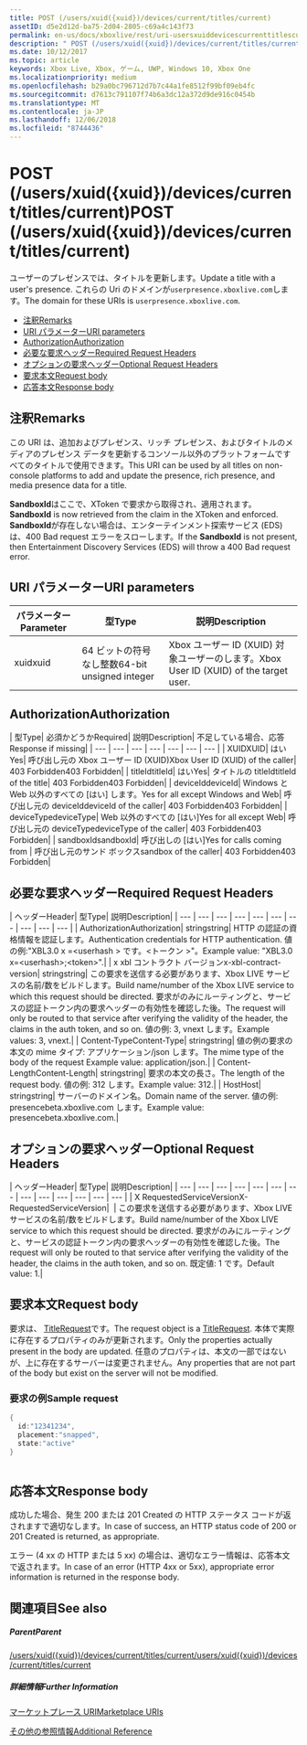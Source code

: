 ```yaml
---
title: POST (/users/xuid({xuid})/devices/current/titles/current)
assetID: d5e2d12d-ba75-2d04-2805-c69a4c143f73
permalink: en-us/docs/xboxlive/rest/uri-usersxuiddevicescurrenttitlescurrentpost.html
description: " POST (/users/xuid({xuid})/devices/current/titles/current)"
ms.date: 10/12/2017
ms.topic: article
keywords: Xbox Live, Xbox, ゲーム, UWP, Windows 10, Xbox One
ms.localizationpriority: medium
ms.openlocfilehash: b29a0bc796712d7b7c44a1fe8512f99bf09eb4fc
ms.sourcegitcommit: d7613c791107f74b6a3dc12a372d9de916c0454b
ms.translationtype: MT
ms.contentlocale: ja-JP
ms.lasthandoff: 12/06/2018
ms.locfileid: "8744436"
---
```

# <a name="post-usersxuidxuiddevicescurrenttitlescurrent"></a><span data-ttu-id="a42f7-104">POST (/users/xuid({xuid})/devices/current/titles/current)</span><span class="sxs-lookup"><span data-stu-id="a42f7-104">POST (/users/xuid({xuid})/devices/current/titles/current)</span></span>
<span data-ttu-id="a42f7-105">ユーザーのプレゼンスでは、タイトルを更新します。</span><span class="sxs-lookup"><span data-stu-id="a42f7-105">Update a title with a user's presence.</span></span> <span data-ttu-id="a42f7-106">これらの Uri のドメインが`userpresence.xboxlive.com`します。</span><span class="sxs-lookup"><span data-stu-id="a42f7-106">The domain for these URIs is `userpresence.xboxlive.com`.</span></span>
 
  * [<span data-ttu-id="a42f7-107">注釈</span><span class="sxs-lookup"><span data-stu-id="a42f7-107">Remarks</span></span>](#ID4EV)
  * [<span data-ttu-id="a42f7-108">URI パラメーター</span><span class="sxs-lookup"><span data-stu-id="a42f7-108">URI parameters</span></span>](#ID4EEB)
  * [<span data-ttu-id="a42f7-109">Authorization</span><span class="sxs-lookup"><span data-stu-id="a42f7-109">Authorization</span></span>](#ID4EPB)
  * [<span data-ttu-id="a42f7-110">必要な要求ヘッダー</span><span class="sxs-lookup"><span data-stu-id="a42f7-110">Required Request Headers</span></span>](#ID4ENE)
  * [<span data-ttu-id="a42f7-111">オプションの要求ヘッダー</span><span class="sxs-lookup"><span data-stu-id="a42f7-111">Optional Request Headers</span></span>](#ID4ERG)
  * [<span data-ttu-id="a42f7-112">要求本文</span><span class="sxs-lookup"><span data-stu-id="a42f7-112">Request body</span></span>](#ID4ERH)
  * [<span data-ttu-id="a42f7-113">応答本文</span><span class="sxs-lookup"><span data-stu-id="a42f7-113">Response body</span></span>](#ID4EKAAC)
 
<a id="ID4EV"></a>

 
## <a name="remarks"></a><span data-ttu-id="a42f7-114">注釈</span><span class="sxs-lookup"><span data-stu-id="a42f7-114">Remarks</span></span>
 
<span data-ttu-id="a42f7-115">この URI は、追加およびプレゼンス、リッチ プレゼンス、およびタイトルのメディアのプレゼンス データを更新するコンソール以外のプラットフォームですべてのタイトルで使用できます。</span><span class="sxs-lookup"><span data-stu-id="a42f7-115">This URI can be used by all titles on non-console platforms to add and update the presence, rich presence, and media presence data for a title.</span></span>
 
<span data-ttu-id="a42f7-116">**SandboxId**はここで、XToken で要求から取得され、適用されます。</span><span class="sxs-lookup"><span data-stu-id="a42f7-116">**SandboxId** is now retrieved from the claim in the XToken and enforced.</span></span> <span data-ttu-id="a42f7-117">**SandboxId**が存在しない場合は、エンターテインメント探索サービス (EDS) は、400 Bad request エラーをスローします。</span><span class="sxs-lookup"><span data-stu-id="a42f7-117">If the **SandboxId** is not present, then Entertainment Discovery Services (EDS) will throw a 400 Bad request error.</span></span>
  
<a id="ID4EEB"></a>

 
## <a name="uri-parameters"></a><span data-ttu-id="a42f7-118">URI パラメーター</span><span class="sxs-lookup"><span data-stu-id="a42f7-118">URI parameters</span></span>
 
| <span data-ttu-id="a42f7-119">パラメーター</span><span class="sxs-lookup"><span data-stu-id="a42f7-119">Parameter</span></span>| <span data-ttu-id="a42f7-120">型</span><span class="sxs-lookup"><span data-stu-id="a42f7-120">Type</span></span>| <span data-ttu-id="a42f7-121">説明</span><span class="sxs-lookup"><span data-stu-id="a42f7-121">Description</span></span>| 
| --- | --- | --- | 
| <span data-ttu-id="a42f7-122">xuid</span><span class="sxs-lookup"><span data-stu-id="a42f7-122">xuid</span></span>| <span data-ttu-id="a42f7-123">64 ビットの符号なし整数</span><span class="sxs-lookup"><span data-stu-id="a42f7-123">64-bit unsigned integer</span></span>| <span data-ttu-id="a42f7-124">Xbox ユーザー ID (XUID) 対象ユーザーのします。</span><span class="sxs-lookup"><span data-stu-id="a42f7-124">Xbox User ID (XUID) of the target user.</span></span>| 
  
<a id="ID4EPB"></a>

 
## <a name="authorization"></a><span data-ttu-id="a42f7-125">Authorization</span><span class="sxs-lookup"><span data-stu-id="a42f7-125">Authorization</span></span>
 
| <span data-ttu-id="a42f7-126">型</span><span class="sxs-lookup"><span data-stu-id="a42f7-126">Type</span></span>| <span data-ttu-id="a42f7-127">必須かどうか</span><span class="sxs-lookup"><span data-stu-id="a42f7-127">Required</span></span>| <span data-ttu-id="a42f7-128">説明</span><span class="sxs-lookup"><span data-stu-id="a42f7-128">Description</span></span>| <span data-ttu-id="a42f7-129">不足している場合、応答</span><span class="sxs-lookup"><span data-stu-id="a42f7-129">Response if missing</span></span>| 
| --- | --- | --- | --- | --- | --- | --- | 
| <span data-ttu-id="a42f7-130">XUID</span><span class="sxs-lookup"><span data-stu-id="a42f7-130">XUID</span></span>| <span data-ttu-id="a42f7-131">はい</span><span class="sxs-lookup"><span data-stu-id="a42f7-131">Yes</span></span>| <span data-ttu-id="a42f7-132">呼び出し元の Xbox ユーザー ID (XUID)</span><span class="sxs-lookup"><span data-stu-id="a42f7-132">Xbox User ID (XUID) of the caller</span></span>| <span data-ttu-id="a42f7-133">403 Forbidden</span><span class="sxs-lookup"><span data-stu-id="a42f7-133">403 Forbidden</span></span>| 
| <span data-ttu-id="a42f7-134">titleId</span><span class="sxs-lookup"><span data-stu-id="a42f7-134">titleId</span></span>| <span data-ttu-id="a42f7-135">はい</span><span class="sxs-lookup"><span data-stu-id="a42f7-135">Yes</span></span>| <span data-ttu-id="a42f7-136">タイトルの titleId</span><span class="sxs-lookup"><span data-stu-id="a42f7-136">titleId of the title</span></span>| <span data-ttu-id="a42f7-137">403 Forbidden</span><span class="sxs-lookup"><span data-stu-id="a42f7-137">403 Forbidden</span></span>| 
| <span data-ttu-id="a42f7-138">deviceId</span><span class="sxs-lookup"><span data-stu-id="a42f7-138">deviceId</span></span>| <span data-ttu-id="a42f7-139">Windows と Web 以外のすべての [はい] します。</span><span class="sxs-lookup"><span data-stu-id="a42f7-139">Yes for all except Windows and Web</span></span>| <span data-ttu-id="a42f7-140">呼び出し元の deviceId</span><span class="sxs-lookup"><span data-stu-id="a42f7-140">deviceId of the caller</span></span>| <span data-ttu-id="a42f7-141">403 Forbidden</span><span class="sxs-lookup"><span data-stu-id="a42f7-141">403 Forbidden</span></span>| 
| <span data-ttu-id="a42f7-142">deviceType</span><span class="sxs-lookup"><span data-stu-id="a42f7-142">deviceType</span></span>| <span data-ttu-id="a42f7-143">Web 以外のすべての [はい]</span><span class="sxs-lookup"><span data-stu-id="a42f7-143">Yes for all except Web</span></span>| <span data-ttu-id="a42f7-144">呼び出し元の deviceType</span><span class="sxs-lookup"><span data-stu-id="a42f7-144">deviceType of the caller</span></span>| <span data-ttu-id="a42f7-145">403 Forbidden</span><span class="sxs-lookup"><span data-stu-id="a42f7-145">403 Forbidden</span></span>| 
| <span data-ttu-id="a42f7-146">sandboxId</span><span class="sxs-lookup"><span data-stu-id="a42f7-146">sandboxId</span></span>| <span data-ttu-id="a42f7-147">呼び出しの [はい]</span><span class="sxs-lookup"><span data-stu-id="a42f7-147">Yes for calls coming from</span></span> | <span data-ttu-id="a42f7-148">呼び出し元のサンド ボックス</span><span class="sxs-lookup"><span data-stu-id="a42f7-148">sandbox of the caller</span></span>| <span data-ttu-id="a42f7-149">403 Forbidden</span><span class="sxs-lookup"><span data-stu-id="a42f7-149">403 Forbidden</span></span>| 
  
<a id="ID4ENE"></a>

 
## <a name="required-request-headers"></a><span data-ttu-id="a42f7-150">必要な要求ヘッダー</span><span class="sxs-lookup"><span data-stu-id="a42f7-150">Required Request Headers</span></span>
 
| <span data-ttu-id="a42f7-151">ヘッダー</span><span class="sxs-lookup"><span data-stu-id="a42f7-151">Header</span></span>| <span data-ttu-id="a42f7-152">型</span><span class="sxs-lookup"><span data-stu-id="a42f7-152">Type</span></span>| <span data-ttu-id="a42f7-153">説明</span><span class="sxs-lookup"><span data-stu-id="a42f7-153">Description</span></span>| 
| --- | --- | --- | --- | --- | --- | --- | --- | --- | --- | 
| <span data-ttu-id="a42f7-154">Authorization</span><span class="sxs-lookup"><span data-stu-id="a42f7-154">Authorization</span></span>| <span data-ttu-id="a42f7-155">string</span><span class="sxs-lookup"><span data-stu-id="a42f7-155">string</span></span>| <span data-ttu-id="a42f7-156">HTTP の認証の資格情報を認証します。</span><span class="sxs-lookup"><span data-stu-id="a42f7-156">Authentication credentials for HTTP authentication.</span></span> <span data-ttu-id="a42f7-157">値の例:"XBL3.0 x =&lt;userhash > です。&lt;トークン >"。</span><span class="sxs-lookup"><span data-stu-id="a42f7-157">Example value: "XBL3.0 x=&lt;userhash>;&lt;token>".</span></span>| 
| <span data-ttu-id="a42f7-158">x xbl コントラクト バージョン</span><span class="sxs-lookup"><span data-stu-id="a42f7-158">x-xbl-contract-version</span></span>| <span data-ttu-id="a42f7-159">string</span><span class="sxs-lookup"><span data-stu-id="a42f7-159">string</span></span>| <span data-ttu-id="a42f7-160">この要求を送信する必要があります、Xbox LIVE サービスの名前/数をビルドします。</span><span class="sxs-lookup"><span data-stu-id="a42f7-160">Build name/number of the Xbox LIVE service to which this request should be directed.</span></span> <span data-ttu-id="a42f7-161">要求がのみにルーティングと、サービスの認証トークン内の要求ヘッダーの有効性を確認した後。</span><span class="sxs-lookup"><span data-stu-id="a42f7-161">The request will only be routed to that service after verifying the validity of the header, the claims in the auth token, and so on.</span></span> <span data-ttu-id="a42f7-162">値の例: 3, vnext します。</span><span class="sxs-lookup"><span data-stu-id="a42f7-162">Example values: 3, vnext.</span></span>| 
| <span data-ttu-id="a42f7-163">Content-Type</span><span class="sxs-lookup"><span data-stu-id="a42f7-163">Content-Type</span></span>| <span data-ttu-id="a42f7-164">string</span><span class="sxs-lookup"><span data-stu-id="a42f7-164">string</span></span>| <span data-ttu-id="a42f7-165">値の例の要求の本文の mime タイプ: アプリケーション/json します。</span><span class="sxs-lookup"><span data-stu-id="a42f7-165">The mime type of the body of the request Example value: application/json.</span></span>| 
| <span data-ttu-id="a42f7-166">Content-Length</span><span class="sxs-lookup"><span data-stu-id="a42f7-166">Content-Length</span></span>| <span data-ttu-id="a42f7-167">string</span><span class="sxs-lookup"><span data-stu-id="a42f7-167">string</span></span>| <span data-ttu-id="a42f7-168">要求の本文の長さ。</span><span class="sxs-lookup"><span data-stu-id="a42f7-168">The length of the request body.</span></span> <span data-ttu-id="a42f7-169">値の例: 312 します。</span><span class="sxs-lookup"><span data-stu-id="a42f7-169">Example value: 312.</span></span>| 
| <span data-ttu-id="a42f7-170">Host</span><span class="sxs-lookup"><span data-stu-id="a42f7-170">Host</span></span>| <span data-ttu-id="a42f7-171">string</span><span class="sxs-lookup"><span data-stu-id="a42f7-171">string</span></span>| <span data-ttu-id="a42f7-172">サーバーのドメイン名。</span><span class="sxs-lookup"><span data-stu-id="a42f7-172">Domain name of the server.</span></span> <span data-ttu-id="a42f7-173">値の例: presencebeta.xboxlive.com します。</span><span class="sxs-lookup"><span data-stu-id="a42f7-173">Example value: presencebeta.xboxlive.com.</span></span>| 
  
<a id="ID4ERG"></a>

 
## <a name="optional-request-headers"></a><span data-ttu-id="a42f7-174">オプションの要求ヘッダー</span><span class="sxs-lookup"><span data-stu-id="a42f7-174">Optional Request Headers</span></span>
 
| <span data-ttu-id="a42f7-175">ヘッダー</span><span class="sxs-lookup"><span data-stu-id="a42f7-175">Header</span></span>| <span data-ttu-id="a42f7-176">型</span><span class="sxs-lookup"><span data-stu-id="a42f7-176">Type</span></span>| <span data-ttu-id="a42f7-177">説明</span><span class="sxs-lookup"><span data-stu-id="a42f7-177">Description</span></span>| 
| --- | --- | --- | --- | --- | --- | --- | --- | --- | --- | --- | --- | --- | 
| <span data-ttu-id="a42f7-178">X RequestedServiceVersion</span><span class="sxs-lookup"><span data-stu-id="a42f7-178">X-RequestedServiceVersion</span></span>|  | <span data-ttu-id="a42f7-179">この要求を送信する必要があります、Xbox LIVE サービスの名前/数をビルドします。</span><span class="sxs-lookup"><span data-stu-id="a42f7-179">Build name/number of the Xbox LIVE service to which this request should be directed.</span></span> <span data-ttu-id="a42f7-180">要求がのみにルーティングと、サービスの認証トークン内の要求ヘッダーの有効性を確認した後。</span><span class="sxs-lookup"><span data-stu-id="a42f7-180">The request will only be routed to that service after verifying the validity of the header, the claims in the auth token, and so on.</span></span> <span data-ttu-id="a42f7-181">既定値: 1 です。</span><span class="sxs-lookup"><span data-stu-id="a42f7-181">Default value: 1.</span></span>| 
  
<a id="ID4ERH"></a>

 
## <a name="request-body"></a><span data-ttu-id="a42f7-182">要求本文</span><span class="sxs-lookup"><span data-stu-id="a42f7-182">Request body</span></span>
 
<span data-ttu-id="a42f7-183">要求は、 [TitleRequest](../../json/json-titlerequest.md)です。</span><span class="sxs-lookup"><span data-stu-id="a42f7-183">The request object is a [TitleRequest](../../json/json-titlerequest.md).</span></span> <span data-ttu-id="a42f7-184">本体で実際に存在するプロパティのみが更新されます。</span><span class="sxs-lookup"><span data-stu-id="a42f7-184">Only the properties actually present in the body are updated.</span></span> <span data-ttu-id="a42f7-185">任意のプロパティは、本文の一部ではないが、上に存在するサーバーは変更されません。</span><span class="sxs-lookup"><span data-stu-id="a42f7-185">Any properties that are not part of the body but exist on the server will not be modified.</span></span>
 
<a id="ID4EAAAC"></a>

 
### <a name="sample-request"></a><span data-ttu-id="a42f7-186">要求の例</span><span class="sxs-lookup"><span data-stu-id="a42f7-186">Sample request</span></span>
 

```cpp
{
  id:"12341234",
  placement:"snapped",
  state:"active"
}
      
```

   
<a id="ID4EKAAC"></a>

 
## <a name="response-body"></a><span data-ttu-id="a42f7-187">応答本文</span><span class="sxs-lookup"><span data-stu-id="a42f7-187">Response body</span></span>
 
<span data-ttu-id="a42f7-188">成功した場合、発生 200 または 201 Created の HTTP ステータス コードが返されますで適切なします。</span><span class="sxs-lookup"><span data-stu-id="a42f7-188">In case of success, an HTTP status code of 200 or 201 Created is returned, as appropriate.</span></span>
 
<span data-ttu-id="a42f7-189">エラー (4 xx の HTTP または 5 xx) の場合は、適切なエラー情報は、応答本文で返されます。</span><span class="sxs-lookup"><span data-stu-id="a42f7-189">In case of an error (HTTP 4xx or 5xx), appropriate error information is returned in the response body.</span></span>
  
<a id="ID4EVAAC"></a>

 
## <a name="see-also"></a><span data-ttu-id="a42f7-190">関連項目</span><span class="sxs-lookup"><span data-stu-id="a42f7-190">See also</span></span>
 
<a id="ID4EXAAC"></a>

 
##### <a name="parent"></a><span data-ttu-id="a42f7-191">Parent</span><span class="sxs-lookup"><span data-stu-id="a42f7-191">Parent</span></span> 

[<span data-ttu-id="a42f7-192">/users/xuid({xuid})/devices/current/titles/current</span><span class="sxs-lookup"><span data-stu-id="a42f7-192">/users/xuid({xuid})/devices/current/titles/current</span></span>](uri-usersxuiddevicescurrenttitlescurrent.md)

  
<a id="ID4EBBAC"></a>

 
##### <a name="further-information"></a><span data-ttu-id="a42f7-193">詳細情報</span><span class="sxs-lookup"><span data-stu-id="a42f7-193">Further Information</span></span> 

[<span data-ttu-id="a42f7-194">マーケットプレース URI</span><span class="sxs-lookup"><span data-stu-id="a42f7-194">Marketplace URIs</span></span>](../marketplace/atoc-reference-marketplace.md)

 [<span data-ttu-id="a42f7-195">その他の参照情報</span><span class="sxs-lookup"><span data-stu-id="a42f7-195">Additional Reference</span></span>](../../additional/atoc-xboxlivews-reference-additional.md)

   